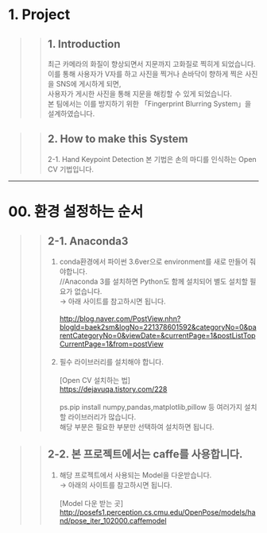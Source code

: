 # 1. Project

>>## 1. Introduction
>> 최근 카메라의 화질이 향상되면서 지문까지 고화질로 찍히게 되었습니다.</br>
>> 이를 통해 사용자가 V자를 하고 사진을 찍거나 손바닥이 향하게 찍은 사진을 SNS에 게시하게 되면,</br> 
>> 사용자가 게시한 사진을 통해 지문을 해킹할 수 있게 되었습니다.</br>
>> 본 팀에서는 이를 방지하기 위한 「Fingerprint Blurring System」을 설계하였습니다.


>> ## 2. How to make this System
>> 2-1. Hand Keypoint Detection
>> 본 기법은 손의 마디를 인식하는 Open CV 기법입니다.

<hr/>

# 00. 환경 설정하는 순서
  >>## 2-1. Anaconda3
  >>1. conda환경에서 파이썬 3.6ver으로 environment를 새로 만들어 줘야합니다.</br>
  >>//Anaconda 3를 설치하면 Python도 함께 설치되어 별도 설치할 필요가 없습니다.</br>
  >> → 아래 사이트를 참고하시면 됩니다.</br></br>
  >>http://blog.naver.com/PostView.nhn?blogId=baek2sm&logNo=221378601592&categoryNo=0&parentCategoryNo=0&viewDate=&currentPage=1&postListTopCurrentPage=1&from=postView</br></br>
>> 2. 필수 라이브러리를 설치해야 합니다.</br></br>
>>    [Open CV 설치하는 법] </br>
>>https://dejavuqa.tistory.com/228 </br></br>
>>ps.pip install numpy,pandas,matplotlib,pillow 등 여러가지 설치할 라이브러리가 많습니다.</br>해당 부분은 필요한 부분만 선택하여 설치하면 됩니다.</br>

>>## 2-2. 본 프로젝트에서는 caffe를 사용합니다.</br>
>>1. 해당 프로젝트에서 사용되는 Model을 다운받습니다.</br>
>> → 아래의 사이트를 참고하시면 됩니다.</br></br>
>>    [Model 다운 받는 곳] </br>
>>http://posefs1.perception.cs.cmu.edu/OpenPose/models/hand/pose_iter_102000.caffemodel

</br></br>
